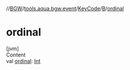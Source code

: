 //[BGW](../../../../index.md)/[tools.aqua.bgw.event](../../index.md)/[KeyCode](../index.md)/[B](index.md)/[ordinal](ordinal.md)



# ordinal  
[jvm]  
Content  
val [ordinal](ordinal.md): [Int](https://kotlinlang.org/api/latest/jvm/stdlib/kotlin/-int/index.html)  




